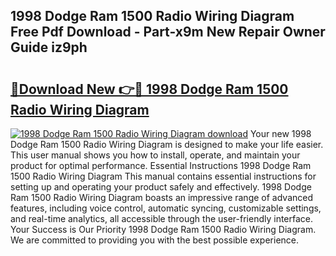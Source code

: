 ## 1998 Dodge Ram 1500 Radio Wiring Diagram Free Pdf Download - Part-x9m New Repair Owner Guide iz9ph

# <h2><a href="http://dfuleur.blite.top/?on=1998+Dodge+Ram+1500+Radio+Wiring+Diagram">🔗Download New 👉🔴 1998 Dodge Ram 1500 Radio Wiring Diagram</a></h2>

[![1998 Dodge Ram 1500 Radio Wiring Diagram download](https://i.imgur.com/lujVjoI.png)](http://dfuleur.blite.top/?on=1998+Dodge+Ram+1500+Radio+Wiring+Diagram)
Your new 1998 Dodge Ram 1500 Radio Wiring Diagram is designed to make your life easier. This user manual shows you how to install, operate, and maintain your product for optimal performance. Essential Instructions 1998 Dodge Ram 1500 Radio Wiring Diagram This manual contains essential instructions for setting up and operating your product safely and effectively. 1998 Dodge Ram 1500 Radio Wiring Diagram boasts an impressive range of advanced features, including voice control, automatic syncing, customizable settings, and real-time analytics, all accessible through the user-friendly interface. Your Success is Our Priority 1998 Dodge Ram 1500 Radio Wiring Diagram. We are committed to providing you with the best possible experience.
